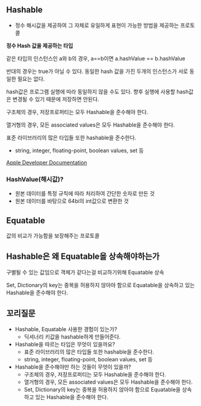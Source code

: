 ## Hashable

- 정수 해시값을 제공하여 그 자체로 유일하게 표현이 가능한 방법을 제공하는 프로토콜


**정수 Hash 값을 제공하는 타입**

같은 타입의 인스턴스인 a와 b의 경우, a==b이면 a.hashValue == b.hashValue

반대의 경우는 true가 아닐 수 있다. 동일한 hash 값을 가진 두개의 인스턴스가 서로 동일한 필요는 없다.

hash값은 프로그램 실행에 따라 동일하지 않을 수도 있다. 향후 실행에 사용할 hash값은 변경될 수 있기 때문에 저장하면 안된다.

구조체의 경우, 저장프로퍼티는 모두 Hashable을 준수해야 한다.

열거형의 경우, 모든 associated values은 모두 Hashable을 준수해야 한다.

표준 라이브러리의 많은 타입들 또한 hashable을 준수한다.

- string, integer, floating-point, boolean values, set 등

[Apple Developer Documentation](https://developer.apple.com/documentation/swift/hashable)

### HashValue(해시값)?

- 원본 데이터를 특정 규칙에 따라 처리하여 간단한 숫자로 만든 것
- 원본 데이터를 바탕으로 64bi의 int값으로 변환한 것

## Equatable

값의 비교가 가능함을 보장해주는 프로토콜

## Hashable은 왜 Equatable을 상속해야하는가

구별될 수 있는 값임으로 객체가 같다는걸 비교하기위해 Equatable 상속

Set, Dictionary의 key는 중복을 허용하지 않아야 함으로 Equatable을 상속하고 있는 Hashable을 준수해야 한다.

## 꼬리질문

- Hashable, Equatable 사용한 경험이 있는가?
    - 딕셔너리 키값을 hashable하게 만들어준다.
- Hashable을 따르는 타입은 무엇이 있을까요?
    - 표준 라이브러리의 많은 타입들 또한 hashable을 준수한다.
    - string, integer, floating-point, boolean values, set 등
- Hashable을 준수해야만 하는 것들이 무엇이 있을까?
    - 구조체의 경우, 저장프로퍼티는 모두 Hashable을 준수해야 한다.
    - 열거형의 경우, 모든 associated values은 모두 Hashable을 준수해야 한다.
    - Set, Dictionary의 key는 중복을 허용하지 않아야 함으로 Equatable을 상속하고 있는 Hashable을 준수해야 한다.